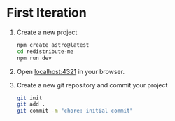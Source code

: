 # First Iteration

1. Create a new project

    ```sh
    npm create astro@latest
    cd redistribute-me
    npm run dev
    ```
    
2. Open [localhost:4321](http://localhost:4321/) in your browser.

3. Create a new git repository and commit your project

    ```sh
    git init
    git add .
    git commit -m "chore: initial commit"
    ```
   